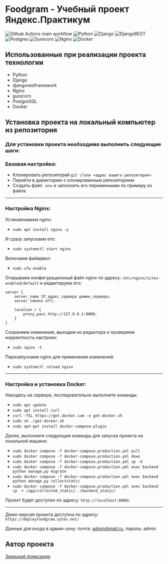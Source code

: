 # Foodgram - Учебный проект Яндекс.Практикум

![Github Actions main workflow](https://github.com/apicqq/foodgram-project-react/actions/workflows/main.yml/badge.svg)
![Python](https://img.shields.io/badge/python-3670A0?style=for-the-badge&logo=python&logoColor=ffdd54)
![Django](https://img.shields.io/badge/django-%23092E20.svg?style=for-the-badge&logo=django&logoColor=white)
![DjangoREST](https://img.shields.io/badge/DJANGO-REST-ff1709?style=for-the-badge&logo=django&logoColor=white&color=ff1709&labelColor=gray)
![Postgres](https://img.shields.io/badge/postgres-%23316192.svg?style=for-the-badge&logo=postgresql&logoColor=white)
![Gunicorn](https://img.shields.io/badge/gunicorn-%298729.svg?style=for-the-badge&logo=gunicorn&logoColor=white)
![Nginx](https://img.shields.io/badge/nginx-%23009639.svg?style=for-the-badge&logo=nginx&logoColor=white)
![Docker](https://img.shields.io/badge/docker-%230db7ed.svg?style=for-the-badge&logo=docker&logoColor=white)

## Использованные при реализации проекта технологии
 - Python
 - Django
 - djangorestframework
 - Nginx
 - gunicorn
 - PostgreSQL
 - Docker

## Установка проекта на локальный компьютер из репозитория 

### Для установки проекта необходимо выполнить следующие шаги:

### Базовая настройка:
 - Клонировать репозиторий `git clone <адрес вашего репозитория>`
 - Перейти в директорию с клонированным репозиторием
 - Cоздать файл `.env` и заполнить его переменными по примеру из файла 

---
### Настройка Nginx:
Устанавливаем nginx:
- `sudo apt install nginx -y`

И сразу запускаем его:
- `sudo systemctl start nginx`

Включаем файервол:
- `sudo ufw enable`

Открываем конфигурационный файл nginx по адресу: `/etc/nginx/sites-enabled/default` и редактируем его:
```text
server {
    server_name IP_адрес_сервера домен_сервера;
    server_tokens off;
    
    location / {
        proxy_pass http://127.0.0.1:8000;
    }
}
```
Сохраняем изменения, выходим из редактора и проверяем корректность настроек:
- `sudo nginx -t`

Перезапускаем nginx для применения изменений:
- `sudo systemctl reload nginx`
---


### Настройка и установка Docker:
Находясь на сервере, последовательно выполните команды:
   - `sudo apt update`
   - `sudo apt install curl`
   - `curl -fSL https://get.docker.com -o get-docker.sh`
   - `sudo sh ./get-docker.sh`
   - `sudo apt-get install docker-compose-plugin`

Далее, выполните следующие команды для запуска проекта на локальной машине:
 - `sudo docker compose -f docker-compose.production.yml pull`
 - `sudo docker compose -f docker-compose.production.yml down`
 - `sudo docker compose -f docker-compose.production.yml up -d`
 - `sudo docker compose -f docker-compose.production.yml exec backend python manage.py migrate`
 - `sudo docker compose -f docker-compose.production.yml exec backend python manage.py collectstatic`
 - `sudo docker compose -f docker-compose.production.yml exec backend cp -r /app/collected_static/. /backend_static/`

Проект будет доступен по адресу: `http://localhost:8000/`

---

Демо-версия проекта доступна по адресу: `https://deployfoodgram.sytes.net/`

Данные для входа в админ-зону:
    почта: admin@mail.ru,
    пароль: admin
    
## Автор проекта

[Зарицкий Александр](https://github.com/aleksanderZaritskiy)



